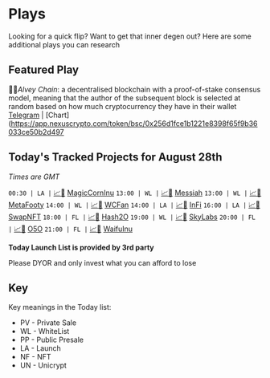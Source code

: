 
# Plays

Looking for a quick flip? Want to get that inner degen out? Here are some additional plays you can research

## Featured Play

🧝‍♂️*Alvey Chain*:  a decentralised blockchain with a proof-of-stake consensus model, meaning that the author of the subsequent block is selected at random based on how much cryptocurrency they have in their wallet
[Telegram](https://t.me/AlveyChain) | [Chart](https://app.nexuscrypto.com/token/bsc/0x256d1fce1b1221e8398f65f9b36033ce50b2d497

## Today's Tracked Projects for August 28th
_Times are GMT_

`00:30 | LA |` [📈](https://app.nexuscrypto.com/token/bsc/0x4af123d5a3fb1fe0df504ef7f2246f0b8eef7a4d)[📲](https://www.pinksale.finance/launchpad/0x23220c2845f97eD5B74A3B7eEb9bb03231Ce76c4?chain=BSC) [MagicCornInu](https://t.me/magicorninu)
`13:00 | WL |` [📈](https://app.nexuscrypto.com/token/bsc/0xe4c3202b3c8094b17cd46fe8667d6ae8a740fb01)[📲](https://www.pinksale.finance/launchpad/0xa37CD1495C7605Ae1b843aE3376bCCc6317aA910?chain=BSC) [Messiah](https://t.me/Messiah_Token)
`13:00 | WL |` [📈](https://app.nexuscrypto.com/token/bsc/0x594b8d6b0fa22683b991aecfa7b489731b6ae916)[📲](https://www.pinksale.finance/launchpad/0x16839dE97F931627dDaF73F460a1AD2FABa9ce97?chain=BSC) [MetaFooty](https://t.me/MetaFooty)
`14:00 | WL |` [📈](https://app.nexuscrypto.com/token/bsc/0xc954dd144e787ff0096c1ba83a56adec79197a07)[📲](https://www.pinksale.finance/launchpad/0xBfaBe89639C861e7D76a93004121659eCa1bc052?chain=BSC) [WCFan](https://t.me/Worldcup_Fan_Token_Global)
`14:00 | LA |` [📈](https://app.nexuscrypto.com/token/bsc/0x4505b3666201da5e5880b2844993168c76ae0ce4)[📲](https://www.pinksale.finance/launchpad/0xE7610Df7B68b47d0BbEB7382C1Ca18CF9982f6a2?chain=BSC) [InFi](https://t.me/InvertedInvestmentOfficialGroup)
`16:00 | LA |` [📈](https://app.nexuscrypto.com/token/bsc/0x5e340794b55e8a26a2a46851a82fc9c62a775869)[📲](https://www.pinksale.finance/launchpad/0x3cfA5A071dc8211a920F5d2D85930611E3a91d17?chain=bsc) [SwapNFT](https://t.me/swapnft_news)
`18:00 | FL |` [📈](https://app.nexuscrypto.com/token/bsc/0xc0c06f6456a6eb532c6307b3a294a344c2ba6e29)[📲](https://www.pinksale.finance/launchpad/0x1698d5B46Ddc5C5944aE14Ea4e42809A2828c667?chain=BSC) [Hash2O](https://t.me/Hash_2o)
`19:00 | WL |` [📈](https://app.nexuscrypto.com/token/bsc/0xcc4186dd627c3046ae191c9a52382b10abc50784)[📲](https://vetter.ai/skylabs/) [SkyLabs](https://t.me/skylabsvsl)
`20:00 | FL |` [📈](https://app.nexuscrypto.com/token/bsc/0xd79ac202089bd317c8b8aa3621caf5c1cf6c6ba6)[📲](https://www.pinksale.finance/launchpad/0x5d3A96a15824296CA6f335F2a9113B04489b9Bf8?chain=BSC) [O5O](https://t.me/o5o_international)
`21:00 | FL |` [📈](https://app.nexuscrypto.com/token/bsc/0xf277b3daad05c2943373fe6f0896fe66d6cc1f0a)[📲](https://www.pinksale.finance/launchpad/0x683f38d49264f0Cd130fcb4023D5648727c400AE?chain=BSC) [WaifuInu](https://t.me/WaifInuCommunity)

**Today Launch List is provided by 3rd party**

Please DYOR and only invest what you can afford to lose

## Key
Key meanings in the Today list:

- PV - Private Sale
- WL - WhiteList
- PP - Public Presale
- LA - Launch
- NF - NFT
- UN - Unicrypt